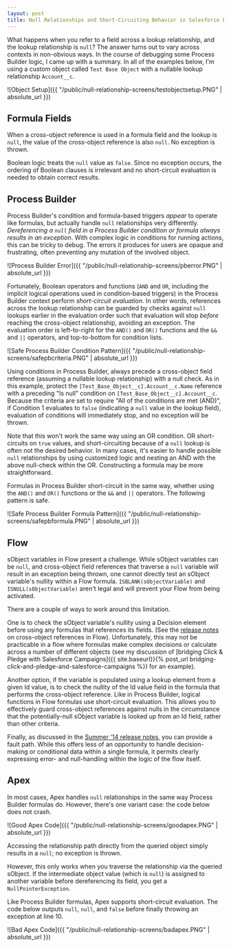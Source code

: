 ```yaml
---
layout: post
title: Null Relationships and Short-Circuiting Behavior in Salesforce Formulas, Process Builder, Flow, and Apex
---
```


What happens when you refer to a field across a lookup relationship, and the lookup relationship is `null`? The answer turns out to vary across contexts in non-obvious ways. In the course of debugging some Process Builder logic, I came up with a summary. In all of the examples below, I'm using a custom object called `Test Base Object` with a nullable lookup relationship `Account__c`.

![Object Setup]({{ "/public/null-relationship-screens/testobjectsetup.PNG" | absolute_url }})

## Formula Fields

When a cross-object reference is used in a formula field and the lookup is `null`,
the value of the cross-object reference is also `null`. No exception is thrown.

Boolean logic treats the `null` value as `false`. Since no exception occurs,
the ordering of Boolean clauses is irrelevant and no short-circuit evaluation
is needed to obtain correct results.

## Process Builder

Process Builder's condition and formula-based
triggers *appear* to operate like formulas, but actually handle `null` relationships
very differently. *Dereferencing a `null` field in a Process Builder condition or
formula always results in an exception*. With complex logic in conditions for running actions,
this can be tricky to debug. The errors it produces for users are opaque and
frustrating, often preventing any mutation of the involved object.

![Process Builder Error]({{ "/public/null-relationship-screens/pberror.PNG" | absolute_url }})

Fortunately, Boolean operators and functions (`AND` and `OR`, including the implicit logical operations used in condition-based triggers) in the Process Builder context perform *short-circuit evaluation*. In other words, references across the lookup relationship can be guarded by checks against `null` lookups earlier in the evaluation order such that evaluation will stop *before* reaching the cross-object relationship, avoiding an exception. The evaluation order is
left-to-right for the `AND()` and `OR()` functions and the `&&` and `||` operators,
and top-to-bottom for condition lists.

![Safe Process Builder Condition Pattern]({{ "/public/null-relationship-screens/safepbcriteria.PNG" | absolute_url }})

Using conditions in Process Builder, always precede a cross-object field reference
(assuming a nullable lookup relationship) with a null check. As in this example,
protect the `[Test_Base_Object__c].Account__c.Name` reference with a preceding
"Is null" condition on `[Test_Base_Object__c].Account__c`. Because the criteria
are set to require "All of the conditions are met (AND)", if Condition 1 evaluates to `false` (indicating a `null` value in the lookup field), evaluation of conditions will immediately stop, and no exception will be thrown.

Note that this won't work the same way using an OR condition. OR short-circuits on `true` values,
and short-circuiting because of a `null` lookup is often not the desired behavior.
In many cases, it's easier to handle possible `null` relationships by using customized logic and
nesting an AND with the above null-check within the OR. Constructing a formula
may be more straightforward.

Formulas in Process Builder short-circuit in the same way, whether using the `AND()` and `OR()` functions or the `&&` and `||` operators. The following pattern is safe.

![Safe Process Builder Formula Pattern]({{ "/public/null-relationship-screens/safepbformula.PNG" | absolute_url }})

## Flow

sObject variables in Flow present a challenge. While sObject variables can be `null`, and cross-object field references that traverse
a `null` variable *will* result in an exception being thrown, one cannot directly test an sObject variable's nullity within a Flow formula. `ISBLANK(sObjectVariable)` and `ISNULL(sObjectVariable)` aren't legal and will prevent your Flow from being activated.

There are a couple of ways to work around this limitation.

One is to check the sObject variable's nullity using a Decision element before using any formulas that references its fields. (See the [release notes](https://releasenotes.docs.salesforce.com/en-us/summer14/release-notes/rn_forcecom_process_flow_crossobject.htm) on cross-object references in Flow). Unfortunately, this may not be practicable in a flow where formulas make complex decisions or calculate across a number of different objects (see my discussion of [bridging Click & Pledge with Salesforce Campaigns]({{ site.baseurl}}{% post_url bridging-click-and-pledge-and-salesforce-campaigns %}) for an example).

Another option, if the variable is populated using a lookup element from a given Id value, is to check the nullity of the Id value field in the formula that performs the cross-object reference. Like in Process Builder, logical functions in Flow formulas use short-circuit evaluation. This allows you to effectively guard cross-object references against nulls in the circumstance that the potentially-null sObject variable is looked up from an Id field, rather than other criteria.

Finally, as discussed in the [Summer '14 release notes](https://releasenotes.docs.salesforce.com/en-us/summer14/release-notes/rn_forcecom_process_flow_crossobject.htm), you can provide a fault path. While this offers less of an opportunity to handle decision-making or conditional data within a single formula, it permits clearly expressing error- and null-handling within the logic of the flow itself.

## Apex

In most cases, Apex handles `null` relationships in the same way Process Builder
formulas do. However, there's one variant case: the code below does not crash.

![Good Apex Code]({{ "/public/null-relationship-screens/goodapex.PNG" | absolute_url }})

Accessing the relationship path directly from the queried object simply results in a `null`; no exception is thrown.

However, this only works when you traverse the relationship via the queried sObject. If the intermediate object value (which is `null`) is assigned to another variable before dereferencing its field, you get a `NullPointerException`.

Like Process Builder formulas, Apex supports short-circuit evaluation. The code below
outputs `null`, `null`, and `false` before finally throwing
an exception at line 10.

![Bad Apex Code]({{ "/public/null-relationship-screens/badapex.PNG" | absolute_url }})
